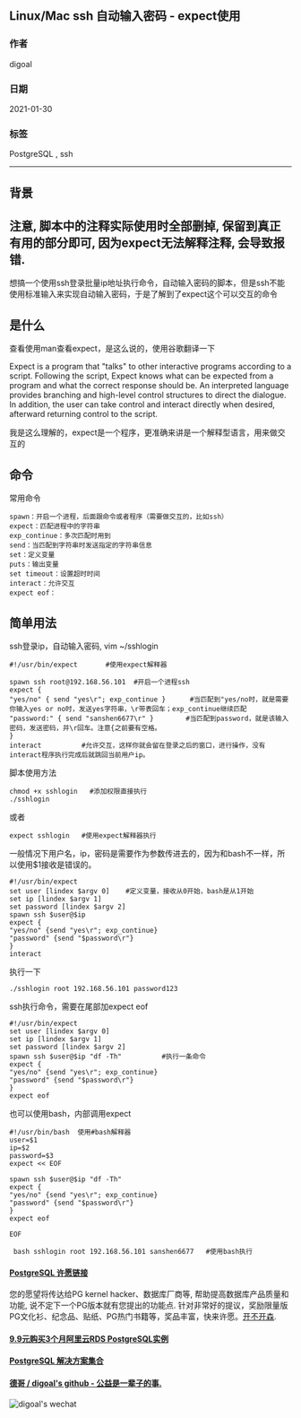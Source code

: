 ## Linux/Mac ssh 自动输入密码 - expect使用  
    
### 作者    
digoal    
    
### 日期    
2021-01-30    
    
### 标签    
PostgreSQL , ssh     
    
----    
    
## 背景    
## 注意, 脚本中的注释实际使用时全部删掉, 保留到真正有用的部分即可, 因为expect无法解释注释, 会导致报错.  
  
想搞一个使用ssh登录批量ip地址执行命令，自动输入密码的脚本，但是ssh不能使用标准输入来实现自动输入密码，于是了解到了expect这个可以交互的命令  
  
## 是什么  
  
查看使用man查看expect，是这么说的，使用谷歌翻译一下  
  
Expect  is  a  program that "talks" to other interactive programs according to a script.  Following the script, Expect knows what can be expected from a program and what the correct response should be.  An interpreted language provides branching and high-level control structures to direct  the  dialogue.  
In addition, the user can take control and interact directly when desired, afterward returning control to the script.  
  
我是这么理解的，expect是一个程序，更准确来讲是一个解释型语言，用来做交互的  
  
## 命令  
常用命令  
  
```  
spawn：开启一个进程，后面跟命令或者程序（需要做交互的，比如ssh）  
expect：匹配进程中的字符串  
exp_continue：多次匹配时用到  
send：当匹配到字符串时发送指定的字符串信息  
set：定义变量  
puts：输出变量  
set timeout：设置超时时间  
interact：允许交互  
expect eof：  
```  
  
## 简单用法  
ssh登录ip，自动输入密码, vim ~/sshlogin  
  
```  
#!/usr/bin/expect       #使用expect解释器  
  
spawn ssh root@192.168.56.101  #开启一个进程ssh  
expect {  
"yes/no" { send "yes\r"; exp_continue }      #当匹配到"yes/no时，就是需要你输入yes or no时，发送yes字符串，\r带表回车；exp_continue继续匹配  
"password:" { send "sanshen6677\r" }        #当匹配到password，就是该输入密码，发送密码，并\r回车。注意{之前要有空格。  
}  
interact          #允许交互，这样你就会留在登录之后的窗口，进行操作，没有interact程序执行完成后就跳回当前用户ip。  
```  
  
脚本使用方法  
  
```  
chmod +x sshlogin   #添加权限直接执行  
./sshlogin  
```  
  
或者  
  
```  
expect sshlogin   #使用expect解释器执行  
```  
  
一般情况下用户名，ip，密码是需要作为参数传进去的，因为和bash不一样，所以使用$1接收是错误的。  
  
```  
#!/usr/bin/expect  
set user [lindex $argv 0]    #定义变量，接收从0开始，bash是从1开始  
set ip [lindex $argv 1]  
set password [lindex $argv 2]  
spawn ssh $user@$ip  
expect {  
"yes/no" {send "yes\r"; exp_continue}  
"password" {send "$password\r"}  
}  
interact  
```  
  
执行一下  
  
```  
./sshlogin root 192.168.56.101 password123  
```  
  
ssh执行命令，需要在尾部加expect eof  
  
  
```  
#!/usr/bin/expect  
set user [lindex $argv 0]  
set ip [lindex $argv 1]  
set password [lindex $argv 2]  
spawn ssh $user@$ip "df -Th"          #执行一条命令  
expect {  
"yes/no" {send "yes\r"; exp_continue}  
"password" {send "$password\r"}  
}  
expect eof  
```  
  
也可以使用bash，内部调用expect  
  
```  
#!/usr/bin/bash  使用#bash解释器  
user=$1  
ip=$2  
password=$3  
expect << EOF  
  
spawn ssh $user@$ip "df -Th"  
expect {  
"yes/no" {send "yes\r"; exp_continue}  
"password" {send "$password\r"}  
}  
expect eof  
  
EOF  
```  
  
```  
 bash sshlogin root 192.168.56.101 sanshen6677   #使用bash执行  
```  
  
  
  
#### [PostgreSQL 许愿链接](https://github.com/digoal/blog/issues/76 "269ac3d1c492e938c0191101c7238216")
您的愿望将传达给PG kernel hacker、数据库厂商等, 帮助提高数据库产品质量和功能, 说不定下一个PG版本就有您提出的功能点. 针对非常好的提议，奖励限量版PG文化衫、纪念品、贴纸、PG热门书籍等，奖品丰富，快来许愿。[开不开森](https://github.com/digoal/blog/issues/76 "269ac3d1c492e938c0191101c7238216").  
  
  
#### [9.9元购买3个月阿里云RDS PostgreSQL实例](https://www.aliyun.com/database/postgresqlactivity "57258f76c37864c6e6d23383d05714ea")
  
  
#### [PostgreSQL 解决方案集合](https://yq.aliyun.com/topic/118 "40cff096e9ed7122c512b35d8561d9c8")
  
  
#### [德哥 / digoal's github - 公益是一辈子的事.](https://github.com/digoal/blog/blob/master/README.md "22709685feb7cab07d30f30387f0a9ae")
  
  
![digoal's wechat](../pic/digoal_weixin.jpg "f7ad92eeba24523fd47a6e1a0e691b59")
  
